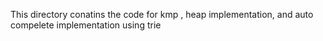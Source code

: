 This directory conatins the code for kmp , heap implementation, and auto compelete implementation using trie
